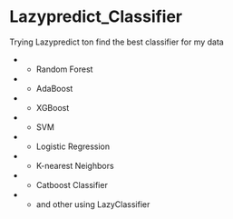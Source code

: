 # Lazypredict_Classifier
Trying Lazypredict ton find the best classifier for my data
* - Random Forest
* - AdaBoost
* - XGBoost
* - SVM
* - Logistic Regression
* - K-nearest Neighbors
* - Catboost Classifier
* - and other using LazyClassifier

